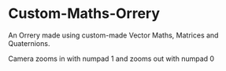 # Custom-Maths-Orrery
An Orrery made using custom-made Vector Maths, Matrices and Quaternions. 

Camera zooms in with numpad 1 and zooms out with numpad 0
